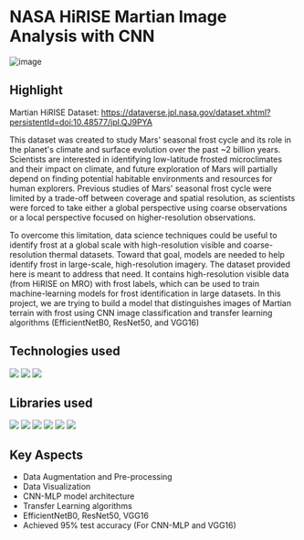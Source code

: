 # NASA HiRISE Martian Image Analysis with CNN

![image](https://github.com/prathmeshlonkar10/NASA-HiRISE-Martian-Image-Analysis-with-CNN/assets/66990159/b0218603-1c6a-4077-b8c6-721d427fbbb0)


## Highlight
Martian HiRISE Dataset: https://dataverse.jpl.nasa.gov/dataset.xhtml?persistentId=doi:10.48577/jpl.QJ9PYA

This dataset was created to study Mars' seasonal frost cycle and its role in the planet's climate and surface evolution over the past ~2 billion years. Scientists are interested in identifying low-latitude frosted microclimates and their impact on climate, and future exploration of Mars will partially depend on finding potential habitable environments and resources for human explorers. Previous studies of Mars' seasonal frost cycle were limited by a trade-off between coverage and spatial resolution, as scientists were forced to take either a global perspective using coarse observations or a local perspective focused on higher-resolution observations. 

To overcome this limitation, data science techniques could be useful to identify frost at a global scale with high-resolution visible and coarse-resolution thermal datasets. Toward that goal, models are needed to help identify frost in large-scale, high-resolution imagery. The dataset provided here is meant to address that need. It contains high-resolution visible data (from HiRISE on MRO) with frost labels, which can be used to train machine-learning models for frost identification in large datasets. In this project, we are trying to build a model that distinguishes images of Martian terrain with frost using CNN image classification and transfer learning algorithms (EfficientNetB0, ResNet50, and VGG16)


## Technologies used
![](https://img.shields.io/badge/Python-3776AB.svg?style=for-the-badge&logo=Python&logoColor=white)
![](https://img.shields.io/badge/Google%20Colab-F9AB00.svg?style=for-the-badge&logo=Google-Colab&logoColor=white)
![](https://img.shields.io/badge/Jupyter-F37626.svg?style=for-the-badge&logo=Jupyter&logoColor=white)


## Libraries used
![](https://img.shields.io/badge/Keras-D00000.svg?style=for-the-badge&logo=Keras&logoColor=white)
![](https://img.shields.io/badge/TensorFlow-FF6F00.svg?style=for-the-badge&logo=TensorFlow&logoColor=white)
![](https://img.shields.io/badge/NumPy-013243.svg?style=for-the-badge&logo=NumPy&logoColor=white)
![](https://img.shields.io/badge/OpenCV-5C3EE8.svg?style=for-the-badge&logo=OpenCV&logoColor=white)
![](https://img.shields.io/badge/scikitlearn-F7931E.svg?style=for-the-badge&logo=scikit-learn&logoColor=white)
![](https://camo.githubusercontent.com/58bfe5f46be0cf6c7d0b34f17a83ad69250fc9180ef95018eacfd283cdc61c10/68747470733a2f2f696d672e736869656c64732e696f2f62616467652f4d6174706c6f746c69622d3243324437323f7374796c653d666f722d7468652d6261646765266c6f676f3d6d6174706c6f746c6962266c6f676f436f6c6f723d7768697465)


## Key Aspects
- Data Augmentation and Pre-processing
- Data Visualization
- CNN-MLP model architecture
- Transfer Learning algorithms
- EfficientNetB0, ResNet50, VGG16
- Achieved 95% test accuracy (For CNN-MLP and VGG16)

